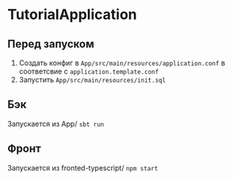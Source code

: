 # TutorialApplication

## Перед запуском
1. Создать конфиг в `App/src/main/resources/application.conf` в соответсвие с `application.template.conf`
2. Запустить `App/src/main/resources/init.sql`

## Бэк
Запускается из App/
`sbt run`

## Фронт
Запускается из fronted-typescript/
`npm start`